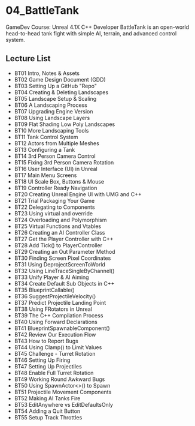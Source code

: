 # 04_BattleTank
GameDev Course: Unreal 4.1X C++ Developer
BattleTank is an open-world head-to-head tank fight with simple AI, terrain, and advanced control system.

## Lecture List
* BT01 Intro, Notes & Assets
* BT02 Game Design Document (GDD)
* BT03 Setting Up a GitHub "Repo"
* BT04 Creating & Deleting Landscapes
* BT05 Landscape Setup & Scaling
* BT06 A Landscaping Process
* BT07 Upgrading Engine Version
* BT08 Using Landscape Layers
* BT09 Flat Shading Low Poly Landscapes
* BT10 More Landscaping Tools
* BT11 Tank Control System
* BT12 Actors from Multiple Meshes
* BT13 Configuring a Tank
* BT14 3rd Person Camera Control
* BT15 Fixing 3rd Person Camera Rotation
* BT16 User Interface (UI) in Unreal
* BT17 Main Menu Screens
* BT18 UI Scale Box, Buttons & Mouse
* BT19 Controller Ready Navigation
* BT20 Creating Unreal Engine UI with UMG and C++
* BT21 Trial Packaging Your Game
* BT22 Delegating to Components
* BT23 Using virtual and override
* BT24 Overloading and Polymorphism
* BT25 Virtual Functions and Vtables
* BT26 Creating an AI Controller Class
* BT27 Get the Player Controller with C++
* BT28 Add Tick() to PlayerController
* BT29 Creating an Out Parameter Method
* BT30 Finding Screen Pixel Coordinates
* BT31 Using DeprojectScreenToWorld
* BT32 Using LineTraceSingleByChannel()
* BT33 Unify Player & AI Aiming
* BT34 Create Default Sub Objects in C++
* BT35 BlueprintCallable()
* BT36 SuggestProjectileVelocity()
* BT37 Predict Projectile Landing Point
* BT38 Using FRotators in Unreal
* BT39 The C++ Compilation Process
* BT40 Using Forward Declarations
* BT41 BlueprintSpawnableComponent()
* BT42 Review Our Execution Flow
* BT43 How to Report Bugs
* BT44 Using Clamp() to Limit Values
* BT45 Challenge - Turret Rotation
* BT46 Setting Up Firing
* BT47 Setting Up Projectiles
* BT48 Enable Full Turret Rotation
* BT49 Working Round Awkward Bugs
* BT50 Using SpawnActor<>() to Spawn
* BT51 Projectile Movement Components
* BT52 Making AI Tanks Fire
* BT53 EditAnywhere vs EditDefaultsOnly
* BT54 Adding a Quit Button
* BT55 Setup Track Throttles